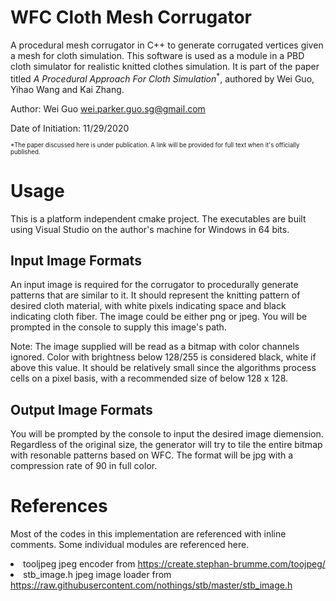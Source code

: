 # WFC Cloth Mesh Corrugator
A procedural mesh corrugator in C++ to generate corrugated vertices given a mesh for cloth simulation. This software is used as a module in a PBD cloth simulator for realistic knitted clothes simulation. It is part of the paper titled <i>A Procedural Approach For Cloth Simulation</i><sup>\*</sup>, authored by Wei Guo, Yihao Wang and Kai Zhang.

Author: Wei Guo <a href="mailto:wei.parker.guo.sg@gmail.com">wei.parker.guo.sg@gmail.com</a>

Date of Initiation: 11/29/2020

<sub><sup>\*The paper discussed here is under publication. A link will be provided for full text when it's officially published.</sup></sub>

# Usage
This is a platform independent cmake project. The executables are built using Visual Studio on the author's machine for Windows in 64 bits.

## Input Image Formats
An input image is required for the corrugator to procedurally generate patterns that are similar to it. It should represent the knitting pattern of desired cloth material, with white pixels indicating space and black indicating cloth fiber. The image could be either png or jpeg. You will be prompted in the console to supply this image's path.

Note: The image supplied will be read as a bitmap with color channels ignored. Color with brightness below 128/255 is considered black, white if above this value. It should be relatively small since the algorithms process cells on a pixel basis, with a recommended size of below 128 x 128.

## Output Image Formats
You will be prompted by the console to input the desired image diemension. Regardless of the original size, the generator will try to tile the entire bitmap with resonable patterns based on WFC. The format will be jpg with a compression rate of 90 in full color.

# References
Most of the codes in this implementation are referenced with inline comments. Some individual modules are referenced here.
<li>tooljpeg jpeg encoder from <a href="https://create.stephan-brumme.com/toojpeg/">https://create.stephan-brumme.com/toojpeg/</a></li>
<li>stb_image.h jpeg image loader from <a href="https://raw.githubusercontent.com/nothings/stb/master/stb_image.h">https://raw.githubusercontent.com/nothings/stb/master/stb_image.h</a></li>
